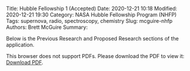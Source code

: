 Title: Hubble Fellowship 1 (Accepted) 
Date: 2020-12-21 10:18
Modified: 2020-12-21 19:30
Category: NASA Hubble Fellowship Program (NHFP)
Tags:  supernova, radio, spectroscopy, chemistry
Slug: mcguire-nhfp
Authors: Brett McGuire
Summary: 

Below is the Previous Research and Proposed Research sections of the application. 


<object data="https://www.dropbox.com/s/66ftv2dl71wwgw7/mcguire_hubble.pdf?raw=1" type="application/pdf" width="700px" height="800px">
        <p>This browser does not support PDFs. Please download the PDF to view it: <a href="https://www.dropbox.com/s/66ftv2dl71wwgw7/mcguire_hubble.pdf?raw=1">Download PDF</a>.</p>
</object>